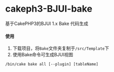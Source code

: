 # cakeph3-BJUI-bake
基于CakePHP3的BJUI 1.x Bake 代码生成


#### 使用

1. 下载项目，将`Bake`文件夹复制于`/src/Template`下
2. 使用Bake命令可生成BJUI视图
```
/bin/cake bake all [--plugin] [tableName]
```
